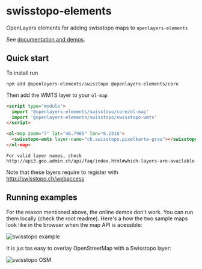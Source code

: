 # swisstopo-elements

OpenLayers elements for adding swisstopo maps to `openlayers-elements`

See [documentation and demos](https://openlayers-elements.netlify.app).

## Quick start

To install run

```
npm add @openlayers-elements/swisstopo @openlayers-elements/core
```

Then add the WMTS layer to your `ol-map`

```html
<script type="module">
  import '@openlayers-elements/swisstopo/core/ol-map'
  import '@openlayers-elements/swisstopo/swisstopo-wmts'
</script>

<ol-map zoom="7" lat="46.7985" lon="8.2318">
  <swisstopo-wmts layer-name="ch.swisstopo.pixelkarte-grau"></swisstopo-wmts>
</ol-map>
```

    For valid layer names, check http://api3.geo.admin.ch/api/faq/index.html#which-layers-are-available

Note that these layers require to register with http://swisstopo.ch/webaccess

## Running examples

For the reason mentioned above, the online demos don't work. You can run them locally (check the
root readme). Here's a how the two sample maps look like in the browser when the map API is acessible:

![swisstopo example](https://raw.githubusercontent.com/openlayers-elements/openlayers-elements/master/elements/swisstopo-elements/assets/swisstopo.png)

It is jus tas easy to overlay OpenStreetMap with a Swisstopo layer:

![swisstopo OSM](https://raw.githubusercontent.com/openlayers-elements/openlayers-elements/master/elements/swisstopo-elements/assets/swisstopo+osm.png)
